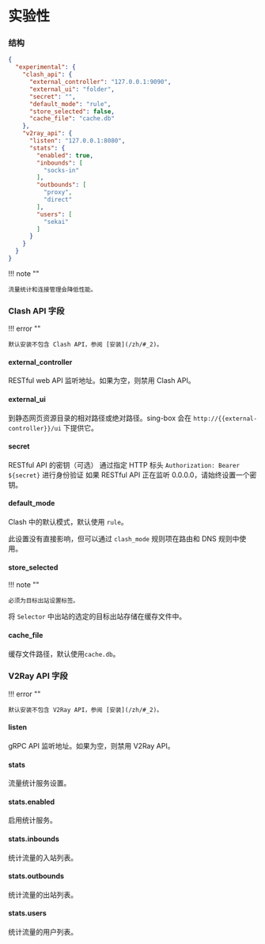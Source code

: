 # 实验性

### 结构

```json
{
  "experimental": {
    "clash_api": {
      "external_controller": "127.0.0.1:9090",
      "external_ui": "folder",
      "secret": "",
      "default_mode": "rule",
      "store_selected": false,
      "cache_file": "cache.db"
    },
    "v2ray_api": {
      "listen": "127.0.0.1:8080",
      "stats": {
        "enabled": true,
        "inbounds": [
          "socks-in"
        ],
        "outbounds": [
          "proxy",
          "direct"
        ],
        "users": [
          "sekai"
        ]
      }
    }
  }
}
```

!!! note ""

    流量统计和连接管理会降低性能。

### Clash API 字段

!!! error ""

    默认安装不包含 Clash API，参阅 [安装](/zh/#_2)。

#### external_controller

RESTful web API 监听地址。如果为空，则禁用 Clash API。

#### external_ui

到静态网页资源目录的相对路径或绝对路径。sing-box 会在 `http://{{external-controller}}/ui` 下提供它。

#### secret

RESTful API 的密钥（可选）
通过指定 HTTP 标头 `Authorization: Bearer ${secret}` 进行身份验证
如果 RESTful API 正在监听 0.0.0.0，请始终设置一个密钥。

#### default_mode

Clash 中的默认模式，默认使用 `rule`。

此设置没有直接影响，但可以通过 `clash_mode` 规则项在路由和 DNS 规则中使用。

#### store_selected

!!! note ""

    必须为目标出站设置标签。

将 `Selector` 中出站的选定的目标出站存储在缓存文件中。

#### cache_file

缓存文件路径，默认使用`cache.db`。

### V2Ray API 字段

!!! error ""

    默认安装不包含 V2Ray API，参阅 [安装](/zh/#_2)。

#### listen

gRPC API 监听地址。如果为空，则禁用 V2Ray API。

#### stats

流量统计服务设置。

#### stats.enabled

启用统计服务。

#### stats.inbounds

统计流量的入站列表。

#### stats.outbounds

统计流量的出站列表。

#### stats.users

统计流量的用户列表。
